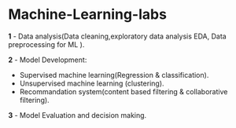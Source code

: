 # Machine-Learning-labs
**1** - Data analysis(Data cleaning,exploratory data analysis EDA, Data preprocessing for ML ).

**2** - Model Development:

* Supervised machine learning(Regression & classification).
* Unsupervised machine learning (clustering).
* Recommandation system(content based filtering & collaborative filtering).

**3** - Model Evaluation and decision making.
